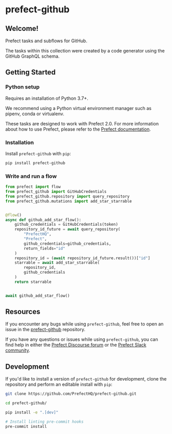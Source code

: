 # prefect-github

## Welcome!

Prefect tasks and subflows for GitHub.

The tasks within this collection were created by a code generator using the GitHub GraphQL schema.

## Getting Started

### Python setup

Requires an installation of Python 3.7+.

We recommend using a Python virtual environment manager such as pipenv, conda or virtualenv.

These tasks are designed to work with Prefect 2.0. For more information about how to use Prefect, please refer to the [Prefect documentation](https://orion-docs.prefect.io/).

### Installation

Install `prefect-github` with `pip`:

```bash
pip install prefect-github
```

### Write and run a flow

```python
from prefect import flow
from prefect_github import GitHubCredentials
from prefect_github.repository import query_repository
from prefect_github.mutations import add_star_starrable


@flow()
async def github_add_star_flow():
    github_credentials = GitHubCredentials(token)
    repository_id_future = await query_repository(
        "PrefectHQ",
        "Prefect",
        github_credentials=github_credentials,
        return_fields="id"
    )
    repository_id = (await repository_id_future.result())["id"]
    starrable = await add_star_starrable(
        repository_id,
        github_credentials
    )
    return starrable


await github_add_star_flow()
```

## Resources

If you encounter any bugs while using `prefect-github`, feel free to open an issue in the [prefect-github](https://github.com/PrefectHQ/prefect-github) repository.

If you have any questions or issues while using `prefect-github`, you can find help in either the [Prefect Discourse forum](https://discourse.prefect.io/) or the [Prefect Slack community](https://prefect.io/slack).

## Development

If you'd like to install a version of `prefect-github` for development, clone the repository and perform an editable install with `pip`:

```bash
git clone https://github.com/PrefectHQ/prefect-github.git

cd prefect-github/

pip install -e ".[dev]"

# Install linting pre-commit hooks
pre-commit install
```
